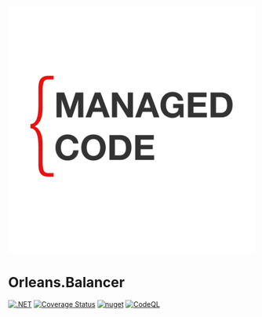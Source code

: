 ![img|300x200](https://raw.githubusercontent.com/managedcode/Orleans.Balancer/main/logo.png)
# Orleans.Balancer
[![.NET](https://github.com/managedcode/Orleans.Balancer/actions/workflows/dotnet.yml/badge.svg)](https://github.com/managedcode/Orleans.Balancer/actions/workflows/dotnet.yml)
[![Coverage Status](https://coveralls.io/repos/github/managedcode/Orleans.Balancer/badge.svg?branch=main)](https://coveralls.io/github/managedcode/Orleans.Balancer?branch=main)
[![nuget](https://github.com/managedcode/Orleans.Balancer/actions/workflows/nuget.yml/badge.svg?branch=main)](https://github.com/managedcode/Orleans.Balancer/actions/workflows/nuget.yml)
[![CodeQL](https://github.com/managedcode/Orleans.Balancer/actions/workflows/codeql-analysis.yml/badge.svg?branch=main)](https://github.com/managedcode/Orleans.Balancer/actions/workflows/codeql-analysis.yml)
